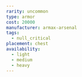 ```yaml
---
rarity: uncommon
type: armor
cost: 20000
manufacturer: armax-arsenal
tags:
  - null_critical
placement: chest
availability:
  - light
  - medium
  - heavy
---
```

